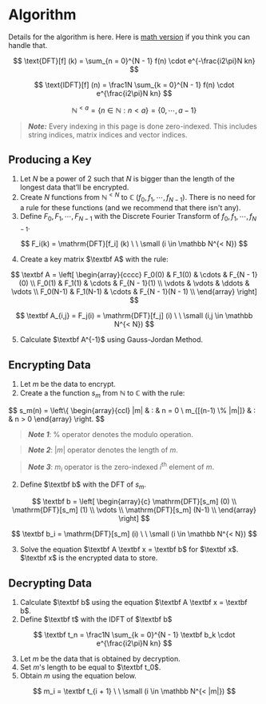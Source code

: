 # Algorithm

Details for the algorithm is here. Here is [math version](Math.md) if you think you can handle that.

$$
\text{DFT}[f] (k) = \sum_{n = 0}^{N - 1} f(n) \cdot e^{-\frac{i2\pi}N kn}
$$

$$
\text{IDFT}[f] (n) = \frac1N \sum_{k = 0}^{N - 1} f(n) \cdot e^{\frac{i2\pi}N kn}
$$

$$
\mathbb N^{< a} = \{n \in \mathbb N : n < a\} = \{0, \cdots, a - 1\}
$$

> ***Note:*** Every indexing in this page is done zero-indexed. This includes string indices, matrix indices and vector indices.

## Producing a Key

1. Let $N$ be a power of $2$ such that $N$ is bigger than the length of the longest data that’ll be encrypted.
2. Create $N$ functions from $\mathbb N^{< N}$ to $\mathbb C$ ($f_0, f_1, \cdots, f_{N - 1}$). There is no need for a rule for these functions (and we recommend that there isn't any).
3. Define $F_0, F_1, \cdots, F_{N - 1}$ with the Discrete Fourier Transform of $f_0, f_1, \cdots, f_{N - 1}$.

$$
F_i(k) = \mathrm{DFT}[f_i] (k) \ \ \small (i \in \mathbb N^{< N})
$$

4. Create a key matrix $\textbf A$ with the rule:

$$
\textbf A = \left[ \begin{array}{cccc}
	F_0(0)   & F_1(0)   & \cdots & F_{N - 1}(0)     \\
	F_0(1)   & F_1(1)   & \cdots & F_{N - 1}(1)     \\
	\vdots   & \vdots   & \ddots & \vdots           \\
	F_0(N-1) & F_1(N-1) & \cdots & F_{N - 1}(N - 1) \\
\end{array} \right]
$$

$$
\textbf A_{i,j} = F_j(i) = \mathrm{DFT}[f_j] (i) \ \ \small (i,j \in \mathbb N^{< N})
$$

5. Calculate $\textbf A^{-1}$ using Gauss-Jordan Method.

## Encrypting Data

1. Let $m$ be the data to encrypt.
2. Create a the function $s_m$ from $\mathbb N$ to $\mathbb C$ with the rule:

$$
s_m(n) = \left\\{ \begin{array}{ccl} 
	|m|                 & : & n = 0 \\ 
	m_{[(n-1) \\% |m|]} & : & n > 0
\end{array} \right.
$$

> ***Note 1***: $\%$ operator denotes the modulo operation. 

> ***Note 2***: $|m|$ operator denotes the length of $m$.

> ***Note 3***: $m_i$ operator is the zero-indexed $i$<sup>th</sup> element of $m$.

2. Define $\textbf b$ with the $\mathrm{DFT}$ of $s_m$.

$$
\textbf b = \left[ \begin{array}{c}
	\mathrm{DFT}[s_m] (0)   \\
	\mathrm{DFT}[s_m] (1)   \\
	\vdots                  \\
	\mathrm{DFT}[s_m] (N-1) \\
\end{array} \right]
$$

$$
\textbf b_i = \mathrm{DFT}[s_m] (i) \ \ \small (i \in \mathbb N^{< N})
$$

3. Solve the equation $\textbf A \textbf x = \textbf b$ for $\textbf x$. $\textbf x$ is the encrypted data to store.

## Decrypting Data

1. Calculate $\textbf b$ using the equation $\textbf A \textbf x = \textbf b$.
2. Define $\textbf t$ with the $\text{IDFT}$ of $\textbf b$ 

$$
\textbf t_n = \frac1N \sum_{k = 0}^{N - 1} \textbf b_k \cdot e^{\frac{i2\pi}N kn}
$$

3. Let $m$ be the data that is obtained by decryption.
4. Set $m$'s length to be equal to $\textbf t_0$.
5. Obtain $m$ using the equation below.

$$
m_i = \textbf t_{i + 1} \ \ \small (i \in \mathbb N^{< |m|})
$$
